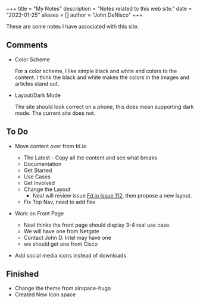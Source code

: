 +++
title = "My Notes"
description = "Notes related to this web site."
date = "2022-01-25"
aliases = []
author = "John DeNisco"
+++

These are some notes I have associated with this site.

<!--more-->

## Comments

- Color Scheme

  For a color scheme, I like simple black and white and colors to the content. I think the black and white makes the colors in the images and articles stand out.
  
- Layout/Dark Mode

  The site should look correct on a phone, this does mean supporting dark mode. The current site does not.

## To Do

- Move content over from fd.io
  - The Latest - Copy all the content and see what breaks
  - Documentation
  - Get Started
  - Use Cases
  - Get Involved
  - Change the Layout
    - Neal will review issue [Fd.io Issue 112](https://github.com/FDio/site/issues/112), then propose a new layout.
  - Fix Top Nav, need to add flex

- Work on Front Page
  - Neal thinks the front page should display 3-4 real use case.
  - We will have one from Netgate
  - Contact John D. Intel may have one
  - we should get one from Cisco
- Add social media icons instead of downloads

## Finished

- Change the theme from airspace-hugo
- Created New Icon space
